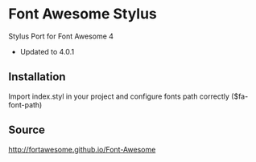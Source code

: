 Font Awesome Stylus
===================

Stylus Port for Font Awesome 4

* Updated to 4.0.1

## Installation
Import index.styl in your project and configure fonts path correctly ($fa-font-path)

## Source
http://fortawesome.github.io/Font-Awesome
